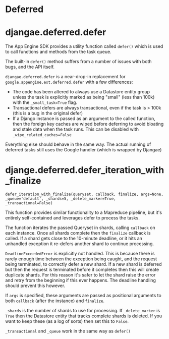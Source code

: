 # Deferred

# djangae.deferred.defer

The App Engine SDK provides a utility function called `defer()` which is used to call
functions and methods from the task queue.

The built-in `defer()` method suffers from a number of issues with both bugs, and the API itself.

`djangae.deferred.defer` is a near-drop-in replacement for `google.appengine.ext.deferred.defer` with a few differences:

 - The code has been altered to always use a Datastore entity group unless the task is explicitly marked as being "small" (less than 100k) with the `_small_task=True` flag.
 - Transactional defers are always transactional, even if the task is > 100k (this is a bug in the original defer)
 - If a Django instance is passed as an argument to the called function, then the foreign key caches are wiped before
   deferring to avoid bloating and stale data when the task runs. This can be disabled with `_wipe_related_caches=False`

Everything else should behave in the same way. The actual running of deferred tasks still uses the Google handler (which is wrapped by Djangae)

# djange.deferred.defer_iteration_with_finalize

`defer_iteration_with_finalize(queryset, callback, finalize, args=None, _queue='default', _shards=5, _delete_marker=True, _transactional=False)`

This function provides similar functionality to a Mapreduce pipeline, but it's entirely self-contained and leverages
defer to process the tasks.

The function iterates the passed Queryset in shards, calling `callback` on each instance. Once all shards complete then
the `finalize` callback is called. If a shard gets close to the 10-minute deadline, or it hits an unhandled exception it re-defers another shard to continue processing.

`DeadlineExceededError` is explicitly not handled. This is because there is rarely enough time between the exception being caught, and the request being terminated, to correctly defer a new shard. If a new shard is deferred but then the request is terminated before it completes then this will create duplicate shards. For this reason it's safer to let the shard
raise the error and retry from the beginning if this ever happens. The deadline handling should prevent this however.

If `args` is specified, these arguments are passed as positional arguments to both `callback` (after the instance) and `finalize`.

`_shards` is the number of shards to use for processing. If `_delete_marker` is `True` then the Datastore entity that
tracks complete shards is deleted. If you want to keep these (as a log of sorts) then set this to `False`.

`_transactional` and `_queue` work in the same way as `defer()`